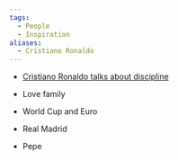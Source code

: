 ```yaml
---
tags:
  - People
  - Inspiration
aliases:
  - Cristiano Ronaldo
---
```

- [Cristiano Ronaldo talks about discipline](https://www.tiktok.com/@tom.qrss/video/7370224296297254176)

- Love family
- World Cup and Euro
- Real Madrid
- Pepe